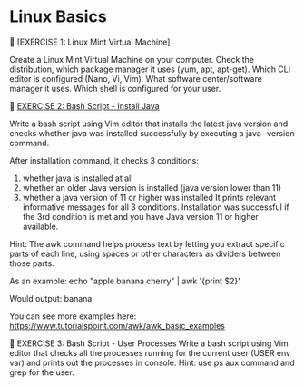 
# Linux Basics 

🔸 [EXERCISE 1: Linux Mint Virtual Machine]

Create a Linux Mint Virtual Machine on your computer. Check the distribution, which package manager it uses (yum, apt, apt-get). Which CLI editor is configured (Nano, Vi, Vim). What software center/software manager it uses. Which shell is configured for your user. 



🔸 [EXERCISE 2: Bash Script - Install Java](linux-basics/exercise-2-bash-script-install-java.sh)

Write a bash script using Vim editor that installs the latest java version and checks whether java was installed successfully by executing a java -version command.

After installation command, it checks 3 conditions:

1. whether java is installed at all
2. whether an older Java version is installed (java version lower than 11)
3. whether a java version of 11 or higher was installed
It prints relevant informative messages for all 3 conditions. Installation was successful if the 3rd condition is met and you have Java version 11 or higher available.

Hint: The awk command helps process text by letting you extract specific parts of each line, using spaces or other characters as dividers between those parts.

As an example: echo "apple banana cherry" | awk '{print $2}'

Would output: banana

You can see more examples here: https://www.tutorialspoint.com/awk/awk_basic_examples


🔸 EXERCISE 3: Bash Script - User Processes
Write a bash script using Vim editor that checks all the processes running for the current user (USER env var) and prints out the processes in console. Hint: use ps aux command and grep for the user.
